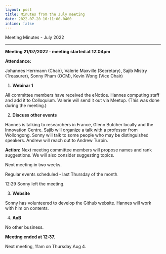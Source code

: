 ```yaml
---
layout: post
title: Minutes from the July meeting
date: 2022-07-20 16:11:00-0400
inline: false
---
```


Meeting Minutes - July 2022

***

**Meeting 21/07/2022 - meeting started at 12:04pm**

**Attendance:**

Johannes Herrmann (Chair), Valerie Maxville (Secretary), Sajib Mistry (Treasurer), Sonny Pham (OCM), Kevin Wong (Vice Chair)

1.  **Webinar 1**

All committee members have received the eNotice. Hannes computing staff and add it to Colloquium. Valerie will send it out via Meetup. (This was done during the meeting.)

2.  **Discuss other events**

Hannes is talking to researchers in France, Glenn Butcher locally and the Innovation Centre. Sajib will organize a talk with a professor from Wollongong. Sonny will talk to some people who may be distinguished speakers. Andrew will reach out to Andrew Turpin.

**Action:** Next meeting committee members will propose names and rank suggestions. We will also consider suggesting topics.

Next meeting in two weeks.

Regular events scheduled - last Thursday of the month.

12:29 Sonny left the meeting.

3.  **Website**

Sonny has volunteered to develop the Github website. Hannes will work with him on contents.

4.  **AoB**

No other business.

**Meeting ended at 12:37.**

Next meeting, 11am on Thursday Aug 4.
